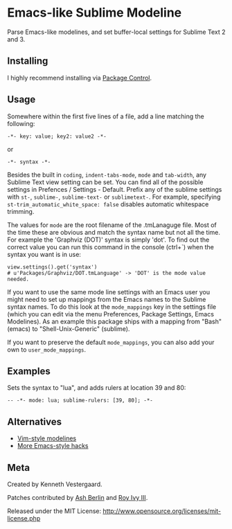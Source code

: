 # Emacs-like Sublime Modeline

Parse Emacs-like modelines, and set buffer-local settings for Sublime Text 2 and 3.


## Installing

I highly recommend installing via [Package Control](http://wbond.net/sublime_packages/package_control).


## Usage

Somewhere within the first five lines of a file, add a line matching the following:

	-*- key: value; key2: value2 -*-

or

	-*- syntax -*-

Besides the built in `coding`, `indent-tabs-mode`, `mode` and `tab-width`, any Sublime Text view
setting can be set. You can find all of the possible settings in Prefences / Settings - Default.
Prefix any of the sublime settings with `st-`, `sublime-`, `sublime-text-` or `sublimetext-`. For
example, specifying `st-trim_automatic_white_space: false` disables automatic whitespace trimming.

The values for `mode` are the root filename of the .tmLanaguge file. Most of
the time these are obvious and match the syntax name but not all the time. For
example the 'Graphviz (DOT)' syntax is simply 'dot'. To find out the correct
value you can run this command in the console (ctrl+\`) when the syntax you want is in
use:

	view.settings().get('syntax')
	# u'Packages/Graphviz/DOT.tmLanguage' -> 'DOT' is the mode value needed.

If you want to use the same mode line settings with an Emacs user you might need
to set up mappings from the Emacs names to the Sublime syntax names. To do this
look at the `mode_mappings` key in the settings file (which you can edit via the
menu Preferences, Package Settings, Emacs Modelines). As an example this package
ships with a mapping from "Bash" (emacs) to "Shell-Unix-Generic" (sublime).

If you want to preserve the default `mode_mappings`, you can also add your own
to `user_mode_mappings`.


## Examples

Sets the syntax to "lua", and adds rulers at location 39 and 80:

    -- -*- mode: lua; sublime-rulers: [39, 80]; -*-



## Alternatives

* [Vim-style modelines](https://github.com/SublimeText/Modelines)
* [More Emacs-style hacks](http://software.clapper.org/ST2EmacsMiscellanea/)


## Meta

Created by Kenneth Vestergaard.

Patches contributed by [Ash Berlin](https://github.com/ashb) and [Roy Ivy III](https://github.com/rivy).

Released under the MIT License: http://www.opensource.org/licenses/mit-license.php
